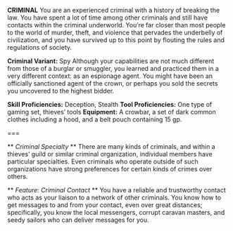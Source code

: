 __**CRIMINAL**__
 You are an experienced criminal with a history of breaking the law. You have spent a lot of time among other criminals and still have contacts within the criminal underworld. You’re far closer than most people to the world of murder, theft, and violence that pervades the underbelly of civilization, and you have survived up to this point by flouting the rules and regulations of society.
 
 **Criminal Variant:** Spy
 Although your capabilities are not much different from those of a burglar or smuggler, you learned and practiced them in a very different context: as an espionage agent. You might have been an officially sanctioned agent of the crown, or perhaps you sold the secrets you uncovered to the highest bidder.

**Skill Proficiencies:** Deception, Stealth 
**Tool Proficiencies:** One type of gaming set, thieves’ tools
**Equipment:** A crowbar, a set of dark common clothes including a hood, and a belt pouch containing 15 gp.

===

** *Criminal Specialty* **
 There are many kinds of criminals, and within a thieves’ guild or similar criminal organization, individual members have particular specialties. Even criminals who operate outside of such organizations have strong preferences for certain kinds of crimes over others.

** *Feature: Criminal Contact* **
 You have a reliable and trustworthy contact who acts as your liaison to a network of other criminals. You know how to get messages to and from your contact, even over great distances; specifically, you know the local messengers, corrupt caravan masters, and seedy sailors who can deliver messages for you.
